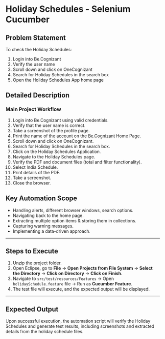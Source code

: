 # Holiday Schedules - Selenium Cucumber

## Problem Statement
To check the Holiday Schedules:
1. Login into Be.Cognizant
2. Verify the user name
3. Scroll down and click on OneCognizant
4. Search for Holiday Schedules in the search box
5. Open the Holiday Schedules App home page

## Detailed Description

### Main Project Workflow
1. Login into Be.Cognizant using valid credentials.
2. Verify that the user name is correct.
3. Take a screenshot of the profile page.
4. Print the name of the account on the Be.Cognizant Home Page.
5. Scroll down and click on OneCognizant.
6. Search for Holiday Schedules in the search box.
7. Click on the Holiday Schedules Application.
8. Navigate to the Holiday Schedules page.
9. Verify the PDF and document files (total and filter functionality).
10. Select India Schedule.
11. Print details of the PDF.
12. Take a screenshot.
13. Close the browser.

## Key Automation Scope
- Handling alerts, different browser windows, search options.
- Navigating back to the home page.
- Extracting multiple option items & storing them in collections.
- Capturing warning messages.
- Implementing a data-driven approach.

---

## Steps to Execute

1. Unzip the project folder.
2. Open Eclipse, go to **File** → **Open Projects from File System** → **Select the Directory** → **Click on Directory** → **Click on Finish**.
3. Navigate to `src/test/resources/Features` → Open `holidaySchedule.feature` file → Run as **Cucumber Feature**.
4. The test file will execute, and the expected output will be displayed.

---

## Expected Output
Upon successful execution, the automation script will verify the Holiday Schedules and generate test results, including screenshots and extracted details from the holiday schedule files.
